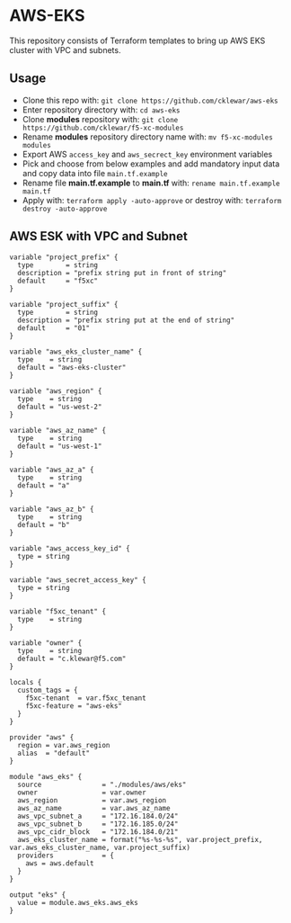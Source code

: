 # AWS-EKS

This repository consists of Terraform templates to bring up AWS EKS cluster with VPC and subnets.

## Usage

- Clone this repo with: `git clone https://github.com/cklewar/aws-eks`
- Enter repository directory with: `cd aws-eks`
- Clone __modules__ repository with: `git clone https://github.com/cklewar/f5-xc-modules`
- Rename __modules__ repository directory name with: `mv f5-xc-modules modules`
- Export AWS `access_key` and `aws_secrect_key` environment variables
- Pick and choose from below examples and add mandatory input data and copy data into file `main.tf.example`
- Rename file __main.tf.example__ to __main.tf__ with: `rename main.tf.example main.tf`
- Apply with: `terraform apply -auto-approve` or destroy with: `terraform destroy -auto-approve`

## AWS ESK with VPC and Subnet

```hcl
variable "project_prefix" {
  type        = string
  description = "prefix string put in front of string"
  default     = "f5xc"
}

variable "project_suffix" {
  type        = string
  description = "prefix string put at the end of string"
  default     = "01"
}

variable "aws_eks_cluster_name" {
  type    = string
  default = "aws-eks-cluster"
}

variable "aws_region" {
  type    = string
  default = "us-west-2"
}

variable "aws_az_name" {
  type    = string
  default = "us-west-1"
}

variable "aws_az_a" {
  type    = string
  default = "a"
}

variable "aws_az_b" {
  type    = string
  default = "b"
}

variable "aws_access_key_id" {
  type = string
}

variable "aws_secret_access_key" {
  type = string
}

variable "f5xc_tenant" {
  type    = string
}

variable "owner" {
  type    = string
  default = "c.klewar@f5.com"
}

locals {
  custom_tags = {
    f5xc-tenant  = var.f5xc_tenant
    f5xc-feature = "aws-eks"
  }
}

provider "aws" {
  region = var.aws_region
  alias  = "default"
}

module "aws_eks" {
  source               = "./modules/aws/eks"
  owner                = var.owner
  aws_region           = var.aws_region
  aws_az_name          = var.aws_az_name
  aws_vpc_subnet_a     = "172.16.184.0/24"
  aws_vpc_subnet_b     = "172.16.185.0/24"
  aws_vpc_cidr_block   = "172.16.184.0/21"
  aws_eks_cluster_name = format("%s-%s-%s", var.project_prefix, var.aws_eks_cluster_name, var.project_suffix)
  providers            = {
    aws = aws.default
  }
}

output "eks" {
  value = module.aws_eks.aws_eks
}
```
